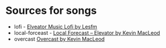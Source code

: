 Sources for songs
===

- lofi - [Elveator Music Lofi by Lesfm](https://pixabay.com/music/beats-elevator-music-lofi-version-30s-10822/)
- local-forceast - [Local Forecast – Elevator by Kevin MacLeod](https://www.chosic.com/download-audio/29282/)
- overcast [Overcast by Kevin MacLeod](https://incompetech.com/music/royalty-free/index.html?Search=Search&isrc=USUAN1200002)
